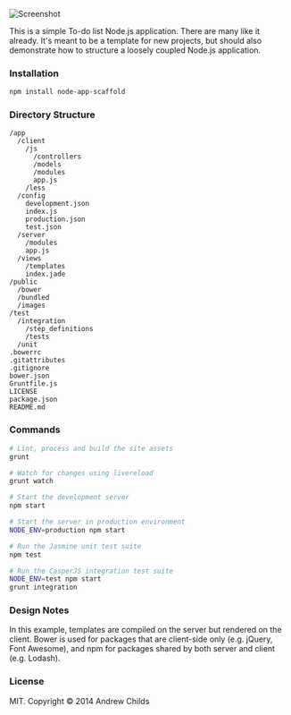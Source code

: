 ![Screenshot](http://i.imgur.com/U9N84a7.png)

This is a simple To-do list Node.js application. There are many like it already. It's meant to be a template for new projects, but should also demonstrate how to structure a loosely coupled Node.js application.

### Installation

```sh
npm install node-app-scaffold
```

### Directory Structure

```
/app
  /client
    /js
      /controllers
      /models
      /modules
      app.js
    /less
  /config
    development.json
    index.js
    production.json
    test.json
  /server
    /modules
    app.js
  /views
    /templates
    index.jade
/public
  /bower
  /bundled
  /images
/test
  /integration
    /step_definitions
    /tests
  /unit
.bowerrc
.gitattributes
.gitignore
bower.json
Gruntfile.js
LICENSE
package.json
README.md
```

### Commands

```sh
# Lint, process and build the site assets
grunt

# Watch for changes using livereload
grunt watch

# Start the development server
npm start

# Start the server in production environment
NODE_ENV=production npm start

# Run the Jasmine unit test suite
npm test

# Run the CasperJS integration test suite
NODE_ENV=test npm start
grunt integration
```

### Design Notes

In this example, templates are compiled on the server but rendered on the client. Bower is used for packages that are client-side only (e.g. jQuery, Font Awesome), and npm for packages shared by both server and client (e.g. Lodash).

### License

MIT. Copyright &copy; 2014 Andrew Childs
